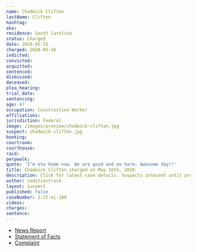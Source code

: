 ```yaml
---
name: Chadwick Clifton
lastName: Clifton
hashtag:
aka:
residence: South Carolina
status: Charged
date: 2020-05-16
charged: 2020-05-16
indicted:
convicted:
acquitted:
sentenced:
dismissed:
deceased:
plea_hearing:
trial_date:
sentencing:
age: 47
occupation: Construction Worker
affiliations:
jurisdiction: Federal
image: /images/preview/chadwick-clifton.jpg
suspect: chadwick-clifton.jpg
booking:
courtroom:
courthouse:
raid:
perpwalk:
quote: 'I’m otw home now. We are good and no harm. Awesome day!!'
title: Chadwick Clifton charged on May 16th, 2020
description: Click for latest case details. Suspects innocent until proven guilty.
author: seditiontrack
layout: suspect
published: false
caseNumber: 1:22-mj-109
videos:
charges:
sentence:
---
```

- [News Report](https://www.heraldonline.com/news/local/crime/article261637562.html)
- [Statement of Facts](https://www.justice.gov/usao-dc/case-multi-defendant/file/1507421/download)
- [Complaint](https://www.justice.gov/usao-dc/case-multi-defendant/file/1507426/download)
